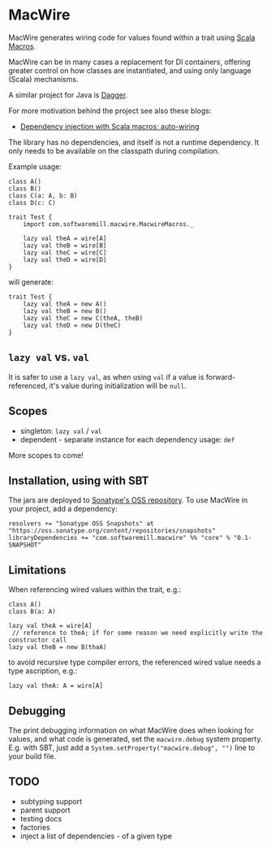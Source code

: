MacWire
=======

MacWire generates wiring code for values found within a trait using [Scala Macros](http://scalamacros.org/).

MacWire can be in many cases a replacement for DI containers, offering greater control on how classes are instantiated,
and using only language (Scala) mechanisms.

A similar project for Java is [Dagger](https://github.com/square/dagger).

For more motivation behind the project see also these blogs:

* [Dependency injection with Scala macros: auto-wiring](http://www.warski.org/blog/2013/03/dependency-injection-with-scala-macros-auto-wiring/)

The library has no dependencies, and itself is not a runtime dependency. It only needs to be available on the classpath
during compilation.

Example usage:

    class A()
    class B()
    class C(a: A, b: B)
    class D(c: C)

    trait Test {
        import com.softwaremill.macwire.MacwireMacros._

        lazy val theA = wire[A]
        lazy val theB = wire[B]
        lazy val theC = wire[C]
        lazy val theD = wire[D]
    }

will generate:

    trait Test {
        lazy val theA = new A()
        lazy val theB = new B()
        lazy val theC = new C(theA, theB)
        lazy val theD = new D(theC)
    }

`lazy val` vs. `val`
--------------------

It is safer to use a `lazy val`, as when using `val` if a value is forward-referenced, it's value during initialization
will be `null`.

Scopes
------

* singleton: `lazy val` / `val`
* dependent - separate instance for each dependency usage: `def`

More scopes to come!

Installation, using with SBT
----------------------------

The jars are deployed to [Sonatype's OSS repository](https://oss.sonatype.org/content/repositories/snapshots/com/softwaremill/macwire/).
To use MacWire in your project, add a dependency:

    resolvers += "Sonatype OSS Snapshots" at "https://oss.sonatype.org/content/repositories/snapshots"
    libraryDependencies += "com.softwaremill.macwire" %% "core" % "0.1-SNAPSHOT"

Limitations
-----------

When referencing wired values within the trait, e.g.:

    class A()
    class B(a: A)

    lazy val theA = wire[A]
     // reference to theA; if for some reason we need explicitly write the constructor call
    lazy val theB = new B(thaA)

to avoid recursive type compiler errors, the referenced wired value needs a type ascription, e.g.:

    lazy val theA: A = wire[A]

Debugging
---------

The print debugging information on what MacWire does when looking for values, and what code is generated, set the
`macwire.debug` system property. E.g. with SBT, just add a `System.setProperty("macwire.debug", "")` line to your
build file.

TODO
----

* subtyping support
* parent support
* testing docs
* factories
* inject a list of dependencies - of a given type